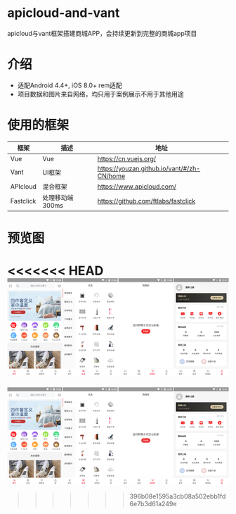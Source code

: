 # apicloud-and-vant
apicloud与vant框架搭建商城APP，会持续更新到完整的商城app项目

# 介绍
- 适配Android 4.4+, iOS 8.0+ rem适配
- 项目数据和图片来自网络，均只用于案例展示不用于其他用途

# 使用的框架
|框架|描述|地址
|---|---|---|
|Vue|Vue|  https://cn.vuejs.org/|
|Vant|UI框架|  https://youzan.github.io/vant/#/zh-CN/home|
|APIcloud|混合框架| https://www.apicloud.com/
|Fastclick|处理移动端300ms|  https://github.com/ftlabs/fastclick|

# 预览图
<<<<<<< HEAD
 ![image](https://github.com/iDgex/apicloud-and-vant/blob/master/image/0.png)
=======
 ![image](https://github.com/iDgex/apicloud-and-vant/blob/master/image/0.png)
>>>>>>> 396b08e1595a3cb08a502ebb1fd6e7b3d61a249e
